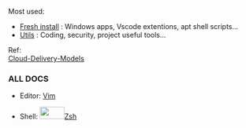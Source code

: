 Most used:
- [Fresh install](https://github.com/cylmat/docs/tree/main/install) : Windows apps, Vscode extentions, apt shell scripts... 
- [Utils](https://github.com/cylmat/docs/tree/main/Utils) : Coding, security, project useful tools...

Ref:  
[Cloud-Delivery-Models](https://github.com/cylmat/docs/blob/main/Form/Archilog/Cloud-Delivery-Models.png)
  
### ALL DOCS
* Editor:
<a href="https://vimhelp.org/">Vim</a> 

* Shell:
<a href="https://zsh.sourceforge.io/Doc"><img width="50" height="25" src="https://seeklogo.com/images/Z/zsh-logo-581B0A9338-seeklogo.com.png">Zsh</a>  
